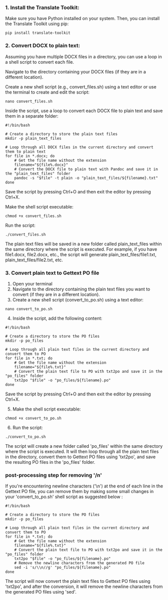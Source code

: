 

### 1. Install the Translate Toolkit:

Make sure you have Python installed on your system. Then, you can install the Translate Toolkit using pip:

```
pip install translate-toolkit

```


### 2. Convert DOCX to plain text:

Assuming you have multiple DOCX files in a directory, you can use a loop in a shell script to convert each file.

Navigate to the directory containing your DOCX files (if they are in a different location).

Create a new shell script (e.g., convert_files.sh) using a text editor or use the terminal to create and edit the script:

```
nano convert_files.sh

```

Inside the script, use a loop to convert each DOCX file to plain text and save them in a separate folder:


```
#!/bin/bash

# Create a directory to store the plain text files
mkdir -p plain_text_files

# Loop through all DOCX files in the current directory and convert them to plain text
for file in *.docx; do
    # Get the file name without the extension
    filename="${file%.docx}"
    # Convert the DOCX file to plain text with Pandoc and save it in the "plain_text_files" folder
    pandoc -s "$file" -t plain -o "plain_text_files/${filename}.txt"
done

```

Save the script by pressing Ctrl+O and then exit the editor by pressing Ctrl+X.

Make the shell script executable:
```
chmod +x convert_files.sh

```

Run the script:

```
./convert_files.sh
```
The plain text files will be saved in a new folder called plain_text_files within the same directory where the script is executed. For example, if you have file1.docx, file2.docx, etc., the script will generate plain_text_files/file1.txt, plain_text_files/file2.txt, etc.



### 3. Convert plain text to Gettext PO file

1. Open your terminal
2. Navigate to the directory containing the plain text files you want to convert (if they are in a different location).
3. Create a new shell script (convert_to_po.sh) using a text editor:
```
nano convert_to_po.sh

```
4. Inside the script, add the following content:
```
#!/bin/bash

# Create a directory to store the PO files
mkdir -p po_files

# Loop through all plain text files in the current directory and convert them to PO
for file in *.txt; do
    # Get the file name without the extension
    filename="${file%.txt}"
    # Convert the plain text file to PO with txt2po and save it in the "po_files" folder
    txt2po "$file" -o "po_files/${filename}.po"
done

```

Save the script by pressing Ctrl+O and then exit the editor by pressing Ctrl+X.

5. Make the shell script executable:

```
chmod +x convert_to_po.sh

```
6. Run the script:
```
./convert_to_po.sh
```


The script will create a new folder called 'po_files' within the same directory where the script is executed. It will then loop through all the plain text files in the directory, convert them to Gettext PO files using 'txt2po', and save the resulting PO files in the 'po_files' folder.



### post-processing step for removing '/n'

If you're encountering newline characters ('\n') at the end of each line in the Gettext PO file, you can remove them by making some small changes in your 'convert_to_po.sh' shell script as suggested below :

```
#!/bin/bash

# Create a directory to store the PO files
mkdir -p po_files

# Loop through all plain text files in the current directory and convert them to PO
for file in *.txt; do
    # Get the file name without the extension
    filename="${file%.txt}"
    # Convert the plain text file to PO with txt2po and save it in the "po_files" folder
    txt2po "$file" -o "po_files/${filename}.po"
    # Remove the newline characters from the generated PO file
    sed -i 's/\\n//g' "po_files/${filename}.po"
done

```


The script will now convert the plain text files to Gettext PO files using 'txt2po', and after the conversion, it will remove the newline characters from the generated PO files using 'sed'.